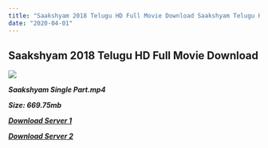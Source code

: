 ```yaml
---
title: "Saakshyam 2018 Telugu HD Full Movie Download Saakshyam Telugu HD Movie Download"
date: "2020-04-01"
---
```


## Saakshyam 2018 Telugu HD Full Movie Download

![](https://images.moviebuff.com/087558ed-62c3-4eac-ba44-cf5dbf10d123?w=1000)

**_Saakshyam Single Part.mp4_**

**_Size: 669.75mb_**

**_[Download Server 1](https://openload.co/f/rX6sS_C9rV0)_**

**_[Download Server 2](https://openload.co/f/rX6sS_C9rV0)_**
